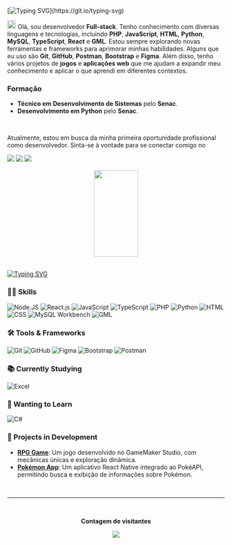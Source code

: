 [![Typing SVG](https://readme-typing-svg.herokuapp.com/?color=7308EF&size=35&width=1000&lines=Olá+Olá...;Saiba+mais+sobre+mim...)](https://git.io/typing-svg) 

<img src="https://media.giphy.com/media/hvRJCLFzcasrR4ia7z/giphy.gif" width="20px"> Olá, sou desenvolvedor **Full-stack**. Tenho conhecimento com diversas linguagens e tecnologias, incluindo **PHP**, **JavaScript**, **HTML**, **Python**, **MySQL**, **TypeScript**, **React** e **GML**. Estou sempre explorando novas ferramentas e frameworks para aprimorar minhas habilidades. Alguns que eu uso são **Git**, **GitHub**, **Postman**, **Bootstrap** e **Figma**. Além disso, tenho vários projetos de **jogos** e **aplicações web** que me ajudam a expandir meu conhecimento e aplicar o que aprendi em diferentes contextos.

### Formação

- **Técnico em Desenvolvimento de Sistemas** pelo **Senac**.
- **Desenvolvimento em Python** pelo **Senac**.

<br>

Atualmente, estou em busca da minha primeira oportunidade profissional como desenvolvedor. Sinta-se à vontade para se conectar comigo no 

<a href="https://www.instagram.com/s2_guikkkj" target="_blank">
  <img src="https://img.shields.io/badge/-Instagram-%23E4405F?style=for-the-badge&logo=instagram&logoColor=white" target="_blank"></a> 
  
<a href="https://www.linkedin.com/in/guilherme-b-m-183259275/?trk=opento_sprofile_goalscard" target="_blank">
  <img src="https://img.shields.io/badge/-LinkedIn-%230077B5?style=for-the-badge&logo=linkedin&logoColor=white" target="_blank"></a> 
  
<a href = "mailto:guimc0507@gmail.com">
  <img src="https://img.shields.io/badge/Gmail-D14836?style=for-the-badge&logo=gmail&logoColor=white"></a>

<br>
<br>

<div align="center">  
  <img width="45%" height="200px" src="https://github-readme-stats.vercel.app/api/top-langs/?username=GuilhermeBMarques&layout=compact&hide_border=true&title_color=7308EF&text_color=ffff&bg_color=0D1117"/>
</div>

<br>

[![Typing SVG](https://readme-typing-svg.herokuapp.com/?color=7308EF&size=35&center=true&vCenter=true&width=1000&lines=Seja+Bem-vindo!+:%29)](https://git.io/typing-svg) 

### 👨‍💻 Skills
![Node.JS](https://img.shields.io/badge/-Node-0D1117?style=for-the-badge&logo=node.js&labelColor=0D1117)
![React.js](https://img.shields.io/badge/-React-0D1117?style=for-the-badge&logo=react&labelColor=0D1117)
![JavaScript](https://img.shields.io/badge/-JavaScript-0D1117?style=for-the-badge&logo=javascript&labelColor=0D1117)
![TypeScript](https://img.shields.io/badge/TypeScript-0D1117?style=for-the-badge&logo=typescript&labelColor=0D1117)
![PHP](https://img.shields.io/badge/PHP-0D1117?style=for-the-badge&logo=php&labelColor=0D1117)
![Python](https://img.shields.io/badge/-Python-0D1117?style=for-the-badge&logo=Python&labelColor=0D1117)
![HTML](https://img.shields.io/badge/-HTML-0D1117?style=for-the-badge&logo=html5&labelColor=0D1117)
![CSS](https://img.shields.io/badge/-CSS-0D1117?style=for-the-badge&logo=CSS3&labelColor=0D1117)
![MySQL Workbench](https://img.shields.io/badge/MySQL-0D1117.svg?style=for-the-badge&logo=mysql&labelColor=0D1117)
![GML](https://img.shields.io/badge/GML-0D1117?style=for-the-badge&logo=game-maker&labelColor=0D1117)

### 🛠️ Tools & Frameworks
![Git](https://img.shields.io/badge/-Git-0D1117?style=for-the-badge&logo=git&labelColor=0D1117)
![GitHub](https://img.shields.io/badge/-GitHub-0D1117?style=for-the-badge&logo=github&labelColor=0D1117)
![Figma](https://img.shields.io/badge/-figma-0D1117?style=for-the-badge&logo=figma&labelColor=0D1117)
![Bootstrap](https://img.shields.io/badge/-boostrap-0D1117?style=for-the-badge&logo=bootstrap&labelColor=0D1117)
![Postman](https://img.shields.io/badge/Postman-0D1117?style=for-the-badge&logo=postman&labelColor=0D1117)

### 📚 Currently Studying
![Excel](https://img.shields.io/badge/-Excel-0D1117?style=for-the-badge&logo=microsoft-excel&labelColor=0D1117)

### 🚀 Wanting to Learn
![C#](https://img.shields.io/badge/-cSharp-0D1117?style=for-the-badge&logo=Csharp&logoColor=purple&labelColor=0D1117)

### 🚧 Projects in Development
- [**RPG Game**](): Um jogo desenvolvido no GameMaker Studio, com mecânicas únicas e exploração dinâmica.
- [**Pokémon App**](): Um aplicativo React Native integrado ao PokéAPI, permitindo busca e exibição de informações sobre Pokémon.

<br>
<hr>

<div align="center">
  <br><p align="center"><b>Contagem de visitantes</b></p>
  <p align="center"><img align="center" src="https://profile-counter.glitch.me/{GuilhermeBMarques}/count.svg" /></p>
  <br>
</div>
